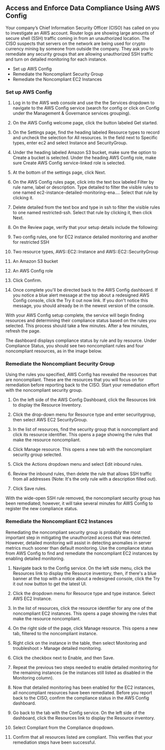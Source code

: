 ## Access and Enforce Data Compliance Using AWS Config

Your company’s Chief Information Security Officer (CISO) has called on you to investigate an AWS account. Router logs are showing large amounts of secure shell (SSH) traffic coming in from an unauthorized location. The CISO suspects that servers on the network are being used for crypto currency mining by someone from outside the company. They ask you to remediate any security groups that are allowing unauthorized SSH traffic and turn on detailed monitoring for each instance.

- Set up AWS Config
- Remediate the Noncompliant Security Group
- Remediate the Noncompliant EC2 Instances

### Set up AWS Config

1. Log in to the AWS web console and use the the Services dropdown to navigate to the AWS Config service (search for config or click on Config under the Management & Governance services grouping).

1. On the AWS Config welcome page, click the button labeled Get started.

1. On the Settings page, find the heading labeled Resource types to record and uncheck the selection for All resources. In the field next to Specific types, enter ec2 and select Instance and SecurityGroup.

1. Under the heading labeled Amazon S3 bucket, make sure the option to Create a bucket is selected. Under the heading AWS Config role, make sure Create AWS Config service-linked role is selected.  

1. At the bottom of the settings page, click Next.

1. On the AWS Config rules page, click into the text box labeled Filter by rule name, label or description. Type detailed to filter the visible rules to one named ec2-instance-detailed-monitoring-ena…. Select that rule by clicking it.  

1. Delete detailed from the text box and type in ssh to filter the visible rules to one named restricted-ssh.  Select that rule by clicking it, then click Next.

1. On the Review page, verify that your setup details include the following:

1. Two config rules, one for EC2 instance detailed monitoring and another for restricted SSH

1. Two resource types, AWS::EC2::Instance and AWS::EC2::SecurityGroup

1. An Amazon S3 bucket

1. An AWS Config role

1. Click Confirm.

1. Once complete you'll be directed back to the AWS Config dashboard. If you notice a blue alert message at the top about a redesigned AWS Config console, click the Try it out now link. If you don't notice this message, you should already be in the newest version of the console.

With your AWS Config setup complete, the service will begin finding resources and determining their compliance status based on the rules you selected. This process should take a few minutes. After a few minutes, refresh the page. 

The dashboard displays compliance status by rule and by resource. Under Compliance Status, you should see two noncompliant rules and four noncompliant resources, as in the image below.



### Remediate the Noncompliant Security Group

Using the rules you specified, AWS Config has revealed the resources that are noncompliant.  These are the resources that you will focus on for remediation before reporting back to the CISO.  Start your remediation effort with the noncompliant security group.


1. On the left side of the AWS Config Dashboard, click the Resources link to display the Resource Inventory.  

1. Click the drop-down menu for Resource type and enter securitygroup, then select AWS EC2 SecurityGroup. 

1. In the list of resources, find the security group that is noncompliant and click its resource identifier. This opens a page showing the rules that make the resource noncompliant.  

1. Click Manage resource. This opens a new tab with the noncompliant security group selected. 

1. Click the Actions dropdown menu and select Edit inbound rules.

1. Review the inbound rules, then delete the rule that allows SSH traffic from all addresses (Note: It's the only rule with a description filled out). 

1. Click Save rules.

With the wide-open SSH rule removed, the noncompliant security group has been remediated; however, it will take several minutes for AWS Config to register the new compliance status. 


### Remediate the Noncompliant EC2 Instances

Remediating the noncompliant security group is probably the most important step in mitigating the unauthorized access that was detected.  However, detailed monitoring will assist in detecting anomalies in server metrics much sooner than default monitoring.  Use the compliance status from AWS Config to find and remediate the noncompliant EC2 instances by enabling detailed monitoring.


1. Navigate back to the Config service. On the left side menu, click the Resources link to display the Resource inventory, then, if there's a blue banner at the top with a notice about a redesigned console, click the Try it out now button to get the latest UI. 

1. Click the dropdown menu for Resource type and type instance. Select AWS EC2 Instance. 

1. In the list of resources, click the resource identifier for any one of the noncompliant EC2 instances. This opens a page showing the rules that make the resource noncompliant.  

1. On the right side of the page, click Manage resource.  This opens a new tab, filtered to the noncompliant instance.  

1. Right click on the instance in the table, then select Monitoring and troubleshoot > Manage detailed monitoring.

1. Click the checkbox next to Enable, and then Save.

1. Repeat the previous two steps needed to enable detailed monitoring for the remaining instances (ie the instances still listed as disabled in the Monitoring column).

1. Now that detailed monitoring has been enabled for the EC2 instances, all noncompliant resources have been remediated.  Before you report back to the CISO, confirm the compliance status in the AWS Config dashboard.

1. Go back to the tab with the Config service. On the left side of the dashboard, click the Resources link to display the Resource inventory. 

1. Select Compliant from the Compliance dropdown. 

1. Confirm that all resources listed are compliant. This verifies that your remediation steps have been successful.

